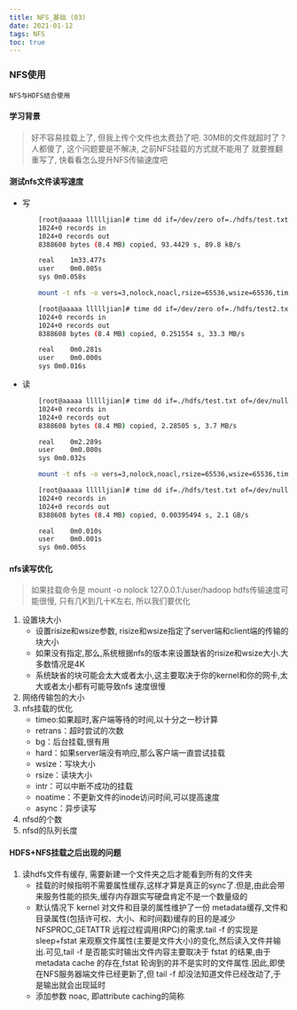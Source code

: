 ```yaml
---
title: NFS_基础 (03)
date: 2021-01-12
tags: NFS
toc: true
---
```


### NFS使用
    NFS与HDFS结合使用

<!-- more -->

#### 学习背景
> 好不容易挂载上了, 但我上传个文件也太费劲了吧. 30MB的文件就超时了？ 人都傻了, 这个问题要是不解决, 之前NFS挂载的方式就不能用了 就要推翻重写了, 快看看怎么提升NFS传输速度吧

#### 测试nfs文件读写速度
- 写
    ```bash
        [root@aaaaa llllljian]# time dd if=/dev/zero of=./hdfs/test.txt bs=8k count=1024
        1024+0 records in
        1024+0 records out
        8388608 bytes (8.4 MB) copied, 93.4429 s, 89.8 kB/s

        real	1m33.477s
        user	0m0.005s
        sys	0m0.058s

        mount -t nfs -o vers=3,nolock,noacl,rsize=65536,wsize=65536,timeo=15,noac 127.0.0.1:/user/hadoop hdfs

        [root@aaaaa llllljian]# time dd if=/dev/zero of=./hdfs/test2.txt bs=8k count=1024
        1024+0 records in
        1024+0 records out
        8388608 bytes (8.4 MB) copied, 0.251554 s, 33.3 MB/s

        real	0m0.281s
        user	0m0.000s
        sys	0m0.016s
    ````
- 读
    ```bash
        [root@aaaaa llllljian]# time dd if=./hdfs/test.txt of=/dev/null bs=8k count=1024
        1024+0 records in
        1024+0 records out
        8388608 bytes (8.4 MB) copied, 2.28505 s, 3.7 MB/s

        real	0m2.289s
        user	0m0.000s
        sys	0m0.032s

        mount -t nfs -o vers=3,nolock,noacl,rsize=65536,wsize=65536,timeo=15,noac 127.0.0.1:/user/hadoop hdfs

        [root@aaaaa llllljian]# time dd if=./hdfs/test.txt of=/dev/null bs=8k count=1024
        1024+0 records in
        1024+0 records out
        8388608 bytes (8.4 MB) copied, 0.00395494 s, 2.1 GB/s

        real	0m0.010s
        user	0m0.001s
        sys	0m0.005s
    ```

#### nfs读写优化
> 如果挂载命令是 mount -o nolock 127.0.0.1:/user/hadoop hdfs传输速度可能很慢, 只有几K到几十K左右, 所以我们要优化
1. 设置块大小
    * 设置risize和wsize参数, risize和wsize指定了server端和client端的传输的块大小
    * 如果没有指定,那么,系统根据nfs的版本来设置缺省的risize和wsize大小.大多数情况是4K
    * 系统缺省的块可能会太大或者太小,这主要取决于你的kernel和你的网卡,太大或者太小都有可能导致nfs 速度很慢
2. 网络传输包的大小
3. nfs挂载的优化
    * timeo:如果超时,客户端等待的时间,以十分之一秒计算
    * retrans：超时尝试的次数
    * bg：后台挂载,很有用
    * hard：如果server端没有响应,那么客户端一直尝试挂载
    * wsize：写块大小
    * rsize：读块大小
    * intr：可以中断不成功的挂载
    * noatime：不更新文件的inode访问时间,可以提高速度
    * async：异步读写
4. nfsd的个数
5. nfsd的队列长度

#### HDFS+NFS挂载之后出现的问题
1. 读hdfs文件有缓存, 需要新建一个文件夹之后才能看到所有的文件夹
    * 挂载的时候指明不需要属性缓存,这样才算是真正的sync了.但是,由此会带来服务性能的损失,缓存内存跟实写硬盘肯定不是一个数量级的
    * 默认情况下 kernel 对文件和目录的属性维护了一份 metadata缓存,文件和目录属性(包括许可权、大小、和时间戳)缓存的目的是减少 NFSPROC_GETATTR 远程过程调用(RPC)的需求.tail -f 的实现是 sleep+fstat 来观察文件属性(主要是文件大小)的变化,然后读入文件并输出.可见,tail -f 是否能实时输出文件内容主要取决于 fstat 的结果,由于 metadata cache 的存在,fstat 轮询到的并不是实时的文件属性.因此,即使在NFS服务器端文件已经更新了,但 tail -f 却没法知道文件已经改动了,于是输出就会出现延时
    * 添加参数 noac, 即attribute caching的简称



